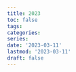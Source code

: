 ```yaml
---
title: 2023
toc: false
tags:
categories: 
series:
date: '2023-03-11'
lastmod: '2023-03-11'
draft: false
---
```

